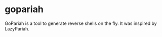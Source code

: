 # gopariah
GoPariah is a tool to generate reverse shells on the fly. It was inspired by LazyPariah.
